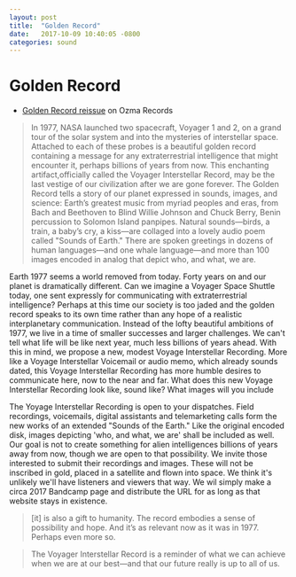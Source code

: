 ```yaml
---
layout: post
title:  "Golden Record"
date:   2017-10-09 10:40:05 -0800
categories: sound
---
```


# Golden Record

* [Golden Record reissue](http://www.ozmarecords.com/) on Ozma Records

> In 1977, NASA launched two spacecraft, Voyager 1 and 2, on a grand tour of the solar system and into the mysteries of interstellar space. Attached to each of these probes is a beautiful golden record containing a message for any extraterrestrial intelligence that might encounter it, perhaps billions of years from now. This enchanting artifact,officially called the Voyager Interstellar Record, may be the last vestige of our civilization after we are gone forever.
> The Golden Record tells a story of our planet expressed in sounds, images, and science: Earth’s greatest music from myriad peoples and eras, from Bach and Beethoven to Blind Willie Johnson and Chuck Berry, Benin percussion to Solomon Island panpipes. Natural sounds—birds, a train, a baby’s cry, a kiss—are collaged into a lovely audio poem called "Sounds of Earth." There are spoken greetings in dozens of human languages—and one whale language—and more than 100 images encoded in analog that depict who, and what, we are.

Earth 1977 seems a world removed from today. Forty years on and our planet is dramatically different. Can we imagine a Voyager Space Shuttle today, one sent expressly for communicating with extraterrestrial intelligence? Perhaps at this time our society is too jaded and the golden record speaks to its own time rather than any hope of a realistic interplanetary communication. Instead of the lofty beautiful ambitions of 1977, we live in a time of smaller successes and larger challenges. We can't tell what life will be like next year, much less billions of years ahead. With this in mind, we propose a new, modest Voyage Interstellar Recording. More like a Voyage Interstellar Voicemail or audio memo, which already sounds dated, this Voyage Interstellar Recording has more humble desires to communicate here, now to the near and far. What does this new Voyage Interstellar Recording look like, sound like? What images will you include

The Yoyage Interstellar Recording is open to your dispatches. Field recordings, voicemails, digital assistants and telemarketing calls form the new works of an extended "Sounds of the Earth." Like the original encoded disk, images depicting 'who, and what, we are' shall be included as well. Our goal is not to create something for alien intelligences billions of years away from now, though we are open to that possibility. We invite those interested to submit their recordings and images. These will not be inscribed in gold, placed in a satellite and flown into space. We think it's unlikely we'll have listeners and viewers that way. We wil simply make a circa 2017 Bandcamp page and distribute the URL for as long as that website stays in existence.

> [it] is also a gift to humanity. The record embodies a sense of possibility and hope. And it’s as relevant now as it was in 1977. Perhaps even more so.

> The Voyager Interstellar Record is a reminder of what we can achieve when we are at our best—and that our future really is up to all of us.
